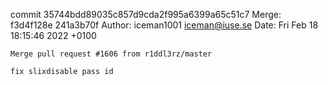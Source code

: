 commit 35744bdd89035c857d9cda2f995a6399a65c51c7
Merge: f3d4f128e 241a3b70f
Author: iceman1001 <iceman@iuse.se>
Date:   Fri Feb 18 18:15:46 2022 +0100

    Merge pull request #1606 from r1ddl3rz/master
    
    fix slixdisable pass id

